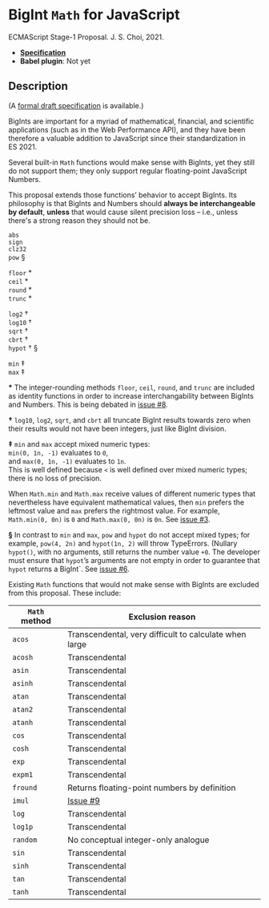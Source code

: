 # BigInt `Math` for JavaScript
ECMAScript Stage-1 Proposal. J. S. Choi, 2021.

* **[Specification][]**
* **Babel plugin**: Not yet

[specification]: http://jschoi.org/21/es-bigint-math/

## Description
(A [formal draft specification][specification] is available.)

BigInts are important for a myriad of
mathematical, financial, and scientific applications
(such as in the Web Performance API),
and they have been therefore a valuable addition to JavaScript
since their standardization in ES 2021.

Several built-in `Math` functions
would make sense with BigInts,
yet they still do not support them;
they only support regular floating-point JavaScript Numbers.

This proposal extends those functions’ behavior to accept BigInts.
Its philosophy is that BigInts and Numbers
should **always be interchangeable by default**,
**unless** that would cause silent precision loss –
i.e., unless there's a strong reason they should not be.

`abs`\
`sign`\
`clz32`\
`pow` §

`floor` \*\
`ceil` \*\
`round` \*\
`trunc` \*

`log2` †\
`log10` †\
`sqrt` †\
`cbrt` †\
`hypot` † §

`min` ‡\
`max` ‡

**\*** The integer-rounding methods `floor`, `ceil`, `round`, and `trunc`
are included as identity functions
in order to increase interchangability between BigInts and Numbers.
This is being debated in [issue #8][].

**†** `log10`, `log2`, `sqrt`, and `cbrt` all truncate BigInt results towards zero
when their results would not have been integers,
just like BigInt division.

**‡** `min` and `max` accept mixed numeric types:\
`min(0, 1n, -1)` evaluates to `0`,\
and `max(0, 1n, -1)` evaluates to `1n`.\
This is well defined because `<` is well defined over mixed numeric types;
there is no loss of precision.

When `Math.min` and `Math.max` receive values of different numeric types
that nevertheless have equivalent mathematical values,
then `min` prefers the leftmost value and `max` prefers the rightmost value.
For example, `Math.min(0, 0n)` is `0` and `Math.max(0, 0n)` is `0n`.
See [issue #3][].

**§** In contrast to `min` and `max`, `pow` and `hypot` do not accept mixed types;
for example, `pow(4, 2n)` and `hypot(1n, 2)` will throw TypeErrors.
(Nullary `hypot()`, with no arguments, still returns the number value `+0`.
The developer must ensure that `hypot`’s arguments are not empty
in order to guarantee that `hypot` returns a BigInt`.
See [issue #6][].

Existing `Math` functions that would not make sense with BigInts
are excluded from this proposal. These include:

|`Math` method  | Exclusion reason
| ------------- | ----------------
|`acos`         | Transcendental, very difficult to calculate when large
|`acosh`        | Transcendental
|`asin`         | Transcendental
|`asinh`        | Transcendental
|`atan`         | Transcendental
|`atan2`        | Transcendental
|`atanh`        | Transcendental
|`cos`          | Transcendental
|`cosh`         | Transcendental
|`exp`          | Transcendental
|`expm1`        | Transcendental
|`fround`       | Returns floating-point numbers by definition
|`imul`         | [Issue #9][]
|`log`          | Transcendental
|`log1p`        | Transcendental
|`random`       | No conceptual integer-only analogue
|`sin`          | Transcendental
|`sinh`         | Transcendental
|`tan`          | Transcendental
|`tanh`         | Transcendental

[issue #3]: https://github.com/js-choi/proposal-bigint-math/issues/3#issuecomment-912133467
[issue #6]: https://github.com/js-choi/proposal-bigint-math/issues/6
[issue #8]: https://github.com/js-choi/proposal-bigint-math/issues/8
[issue #9]: https://github.com/js-choi/proposal-bigint-math/issues/9
